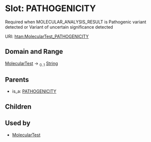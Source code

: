 
# Slot: PATHOGENICITY

Required when MOLECULAR_ANALYSIS_RESULT is Pathogenic variant detected or Variant of uncertain significance detected

URI: [htan:MolecularTest_PATHOGENICITY](https://w3id.org/htan/MolecularTest_PATHOGENICITY)


## Domain and Range

[MolecularTest](MolecularTest.md) &#8594;  <sub>0..1</sub> [String](types/String.md)

## Parents

 *  is_a: [PATHOGENICITY](PATHOGENICITY.md)

## Children


## Used by

 * [MolecularTest](MolecularTest.md)
